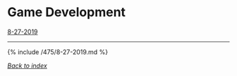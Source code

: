 # Game Development
[8-27-2019](#8-27-2019)

***

{% include /475/8-27-2019.md %}

*[Back to index](#Game-Development)*

